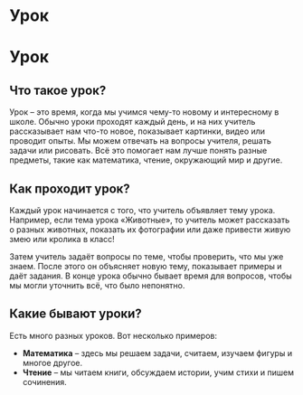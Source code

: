 # Урок

# Урок

## Что такое урок?

Урок – это время, когда мы учимся чему-то новому и интересному в школе. Обычно уроки проходят каждый день, и на них учитель рассказывает нам что-то новое, показывает картинки, видео или проводит опыты. Мы можем отвечать на вопросы учителя, решать задачи или рисовать. Всё это помогает нам лучше понять разные предметы, такие как математика, чтение, окружающий мир и другие.

## Как проходит урок?

Каждый урок начинается с того, что учитель объявляет тему урока. Например, если тема урока «Животные», то учитель может рассказать о разных животных, показать их фотографии или даже привести живую змею или кролика в класс!

Затем учитель задаёт вопросы по теме, чтобы проверить, что мы уже знаем. После этого он объясняет новую тему, показывает примеры и даёт задания. В конце урока обычно бывает время для вопросов, чтобы мы могли уточнить всё, что было непонятно.

## Какие бывают уроки?

Есть много разных уроков. Вот несколько примеров:

- **Математика** – здесь мы решаем задачи, считаем, изучаем фигуры и многое другое.
- **Чтение** – мы читаем книги, обсуждаем истории, учим стихи и пишем сочинения.
